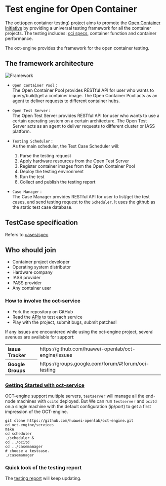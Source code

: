 # Test engine for Open Container

The oct(open container testing) project aims to promote the [Open Container Initiative](http://www.opencontainers.org/) by providing a universal testing framework for all the container projects. The testing includes: [oci specs](https://github.com/opencontainers/specs), container function and container performance.

The oct-engine provides the framework for the open container testing.

## The framework architecture
![Framework](docs/static/test_framework.png "Framework")
  * `Open Container Pool` :  
    The Open Container Pool provides RESTful API for user who wants to query/build/get a container image. 
    The Open Container Pool acts as an agent to deliver requests to different container hubs.
    
  * `Open Test Server` :  
    The Open Test Server provides RESTful API for user who wants to use a certain operating system on a certain architecture. 
    The Open Test Server acts as an agent to deliver requests to different cluster or IASS platform.
    
  * `Testing Scheduler` :  
    As the main scheduler, the Test Case Scheduler will:
    1. Parse the testing request
    2. Apply hardware resources from the Open Test Server
    3. Register container images from the Open Container Pool
    4. Deploy the testing environment
    5. Run the test
    6. Collect and publish the testing report
   
  * `Case Manager` :  
    The Case Manager provides RESTful API for user to list/get the test cases, and send testing request to the `Scheduler`.
    It uses the github as the static test case database.
    
## TestCase specification
Refers to [cases/spec](cases/spec.md) 

## Who should join
- Container project developer
- Operating system distributor
- Hardware company
- IASS provider
- PASS provider
- Any container user


### How to involve the oct-service
- Fork the repository on GitHub
- Read the [APIs](services/API.md) to test each service
- Play with the project, submit bugs, submit patches!

If any issues are encountered while using the oct-engine project, several avenues are available for support:
<table>
<tr>
	<th align="left">
	Issue Tracker
	</th>
	<td>
	https://github.com/huawei-openlab/oct-engine/issues
	</td>
</tr>
<tr>
	<th align="left">
	Google Groups
	</th>
	<td>
	https://groups.google.com/forum/#!forum/oci-testing
	</td>
</tr>
</table>


### [Getting Started with oct-service](HowTO.md)
OCT-engine support multiple servers, `testserver` will manage all the end-node machines
with `ocitd` deployed.
But We can run `testserver` and `ocitd` on a single machine with the default configuration (ip/port)
to get a first impression of the OCT-engine.

```
git clone https://github.com/huawei-openlab/oct-engine.git
cd oct-engine/services
make
cd scheduler
./scheduler &
cd ../ocitd
cd ../casemanager
# choose a testcase.
./casemanager
```

### Quick look of the testing report

The [testing report](cases/case-report) will keep updating.


